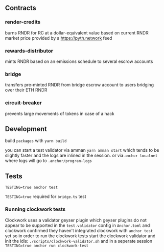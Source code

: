 ## Contracts

### render-credits
burns RNDR for RC at a dollar-equivalent value based on current RNDR market price provided by a https://pyth.network feed

### rewards-distributor
mints RNDR based on an emissions schedule to several escrow accounts

### bridge
transfers pre-minted RNDR from bridge escrow account to users bridging over their ETH RNDR

### circuit-breaker
prevents large movements of tokens in case of a hack

## Development

build `packages` with `yarn build`

you can start a test validator via amman `yarn amman start` which tends to 
be slightly faster and the logs are inlined in the session. or via `anchor localnet`
where logs will go to `.anchor/program-logs`

## Tests

`TESTING=true anchor test`

`TESTING=true` required for `bridge.ts` test

### Running clockwork tests

Clockwork uses a validator geyser plugin which geyser plugins do not appear to be supported in the `test.validator` config in `Anchor.toml` and clockwork confirmed they haven't integrated clockwork with `anchor test` yet so in order to run the clockwork tests
start the clockwork validator and init the idls:
`./scripts/clockwork-validator.sh` and in a seperate session
`TESTING=true anchor run clockwork-test`


